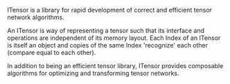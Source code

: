 
ITensor is a library for rapid development of correct and efficient
tensor network algorithms. 

An ITensor is way of representing a tensor such that its interface 
and operations are independent of its memory layout. Each Index of 
an ITensor is itself an object and copies of the same Index
'recognize' each other (compare equal to each other).

In addition to being an efficient tensor library, ITensor provides
composable algorithms for optimizing and transforming tensor networks.

